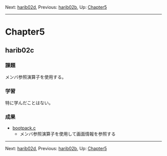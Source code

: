 Next: [harib02d](harib02d.md), Previous: [harib02b](harib02b.md), Up: [Chapter5](chapter5.md)

----

# Chapter5

## harib02c

### 課題

メンバ参照演算子を使用する。

### 学習

特に学んだことはない。

### 成果

- [bootpack.c](/bootpack.c)
    - メンバ参照演算子を使用して画面情報を参照する

----

Next: [harib02d](harib02d.md), Previous: [harib02b](harib02b.md), Up: [Chapter5](chapter5.md)
